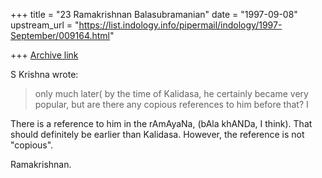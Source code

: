 +++
title = "23 Ramakrishnan Balasubramanian"
date = "1997-09-08"
upstream_url = "https://list.indology.info/pipermail/indology/1997-September/009164.html"

+++
[Archive link](https://list.indology.info/pipermail/indology/1997-September/009164.html)

S Krishna wrote:

>only much later( by the time of Kalidasa, he certainly became very 
>popular, but are there any copious references to him before that? I 

There is a reference to him in the rAmAyaNa, (bAla khANDa, I think).
That should definitely be earlier than Kalidasa. However, the reference
is not "copious".

Ramakrishnan.




